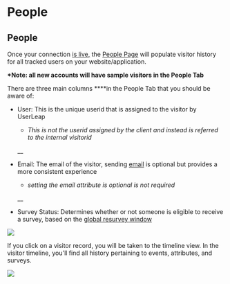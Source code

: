 # People

## **People**

Once your connection [is live,](../installation/) the [People Page](https://app.userleap.com/visitors/all) will populate visitor history for all tracked users on your website/application. 

**\*Note: all new accounts will have sample visitors in the People Tab**

There are three main columns ****in the People Tab that you should be aware of: 

* User: This is the unique userid that is assigned to the visitor by UserLeap

  * _This is not the userid assigned by the client and instead is referred to the internal visitorid_

  \_\_

* Email: The email of the visitor, sending [email](https://docs.userleap.com/installation/javascript-sdk#user-identity) is optional but provides a more consistent experience 

  * _setting the email attribute is optional is not required_

  \_\_

* Survey Status: Determines whether or not someone is eligible to receive a survey, based on the [global resurvey window](https://help.userleap.com/set-your-resurvey-waiting-period)



![](https://f.hubspotusercontent30.net/hubfs/8224380/image-png-Feb-22-2021-06-33-46-65-AM.png)

If you click on a visitor record, you will be taken to the timeline view. In the visitor timeline, you'll find all history pertaining to events, attributes, and surveys. 



![](https://f.hubspotusercontent30.net/hubfs/8224380/image-png-Feb-22-2021-08-26-29-81-AM.png)

